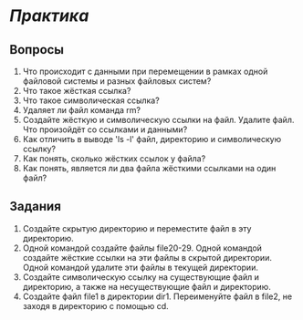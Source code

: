 # *Практика*

## Вопросы

1. Что происходит с данными при перемещении в рамках одной файловой системы и разных файловых систем?
2. Что такое жёсткая ссылка?
3. Что такое символическая ссылка?
4. Удаляет ли файл команда rm? 
5. Создайте жёсткую и символическую ссылки на файл. Удалите файл. Что произойдёт со ссылками и данными?
6. Как отличить в выводе 'ls -l' файл, директорию и символическую ссылку?
7. Как понять, сколько жёстких ссылок у файла?
8. Как понять, является ли два файла жёсткими ссылками на один файл?

## Задания

1. Создайте скрытую директорию и переместите файл в эту директорию. 
2. Одной командой создайте файлы file20-29. Одной командой создайте жёсткие ссылки на эти файлы в скрытой директории. Одной командой удалите эти файлы в текущей директории. 
3. Создайте символическую ссылку на существующие файл и директорию, а также на несуществующие файл и директорию.
4. Создайте файл file1 в директории dir1. Переименуйте файл в file2, не заходя в директорию с помощью cd.